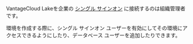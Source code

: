 VantageCloud Lakeを企業の [シングル サインオン](mxq1680183881642.md) に接続するのは組織管理者です。

環境を作成する際に、シングル サインオン ユーザーを有効にしてその環境にアクセスできるようにしたり、データベース ユーザーを追加したりできます。

